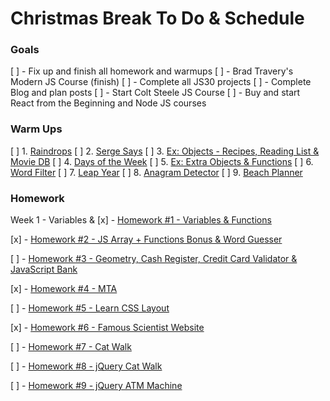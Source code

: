 # Christmas Break To Do & Schedule 

### Goals 
[ ] - Fix up and finish all homework and warmups
[ ] - Brad Travery's Modern JS Course (finish)
[ ] - Complete all JS30 projects
[ ] - Complete Blog and plan posts 
[ ] - Start Colt Steele JS Course
[ ] - Buy and start React from the Beginning and Node JS courses

### Warm Ups 

[ ] 1. [Raindrops](https://gist.github.com/aronweston/5301363616008f407aac65393cbb8e41)
[ ] 2. [Serge Says](https://gist.github.com/gcrk/12436da2b9075bb37dee980b6e859050)
[ ] 3. [Ex: Objects - Recipes, Reading List & Movie DB](https://gist.github.com/wofockham/3ed2b7662e0e067d4e2a)
[ ] 4. [Days of the Week](https://gist.github.com/aronweston/5647e00acc0f22193a9f13b792163e3f)
[ ] 5. [Ex: Extra Objects & Functions](https://gist.github.com/aronweston/d009bda6c7c8e15f940f8638a582bf6e)
[ ] 6. [Word Filter](https://gist.github.com/gcrk/c7fb2a78cbdd4cacfcfddd6a0fddaf63)
[ ] 7. [Leap Year](https://gist.github.com/aronweston/b3df374f3bc7d0f8f81aa4c4d5ed920d)
[ ] 8. [Anagram Detector](https://gist.github.com/aronweston/8c43480e8d979f2d4f855ddc4e0672a0)
[ ] 9. [Beach Planner](https://gist.github.com/gcrk/3b24a1abb518e961c24c32bb7679f8c9)

### Homework

Week 1 - Variables & 
[x] - [Homework #1 - Variables & Functions](https://gist.github.com/wofockham/8f953ac7f33125898071)

[x] - [Homework #2 - JS Array + Functions Bonus & Word Guesser](https://gist.github.com/wofockham/61148df9403b3cfc2138)

[ ] - [Homework #3 - Geometry, Cash Register, Credit Card Validator & JavaScript Bank](https://gist.github.com/wofockham/dacf2da17c743afb2b17)

[x] - [Homework #4 - MTA](https://gist.github.com/wofockham/8ac3c1d747f345d89d3d) 

[ ] - [Homework #5 - Learn CSS Layout](https://learnlayout.com/)

[x] - [Homework #6 - Famous Scientist Website](https://gist.github.com/wofockham/47097f750914f9f23644)

[ ] - [Homework #7 - Cat Walk](https://gist.github.com/wofockham/b4a62f016bfd241627dd) 

[ ] - [Homework #8 - jQuery Cat Walk](https://gist.github.com/wofockham/b4a62f016bfd241627dd) 

[ ] - [Homework #9 - jQuery ATM Machine](https://gist.github.com/aronweston/5a0c36b201d975d558daa5f01c7b759d) 


